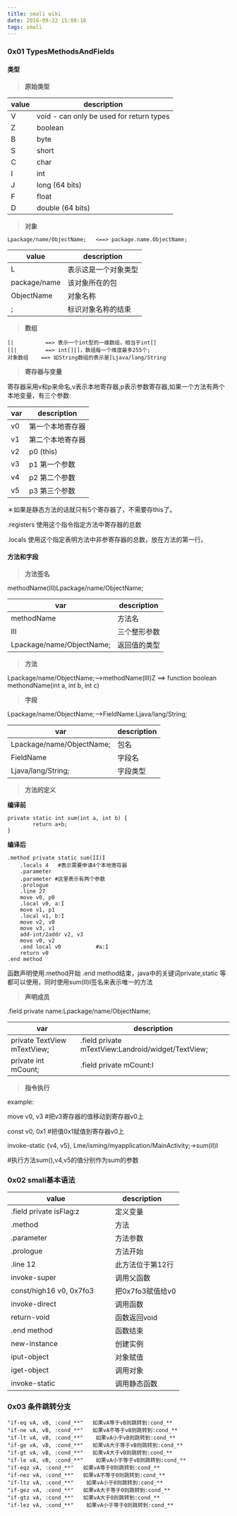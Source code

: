 ```yaml
---
title: smali wiki
date: 2016-09-22 15:08:16
tags: smali
---
```


### 0x01 TypesMethodsAndFields
#### 类型
> **原始类型**

value |   description 
---|---
V   | void - can only be used for return types
Z   |	boolean
B	|   byte
S	|   short
C	|   char
I	|   int
J	|   long (64 bits)
F	|   float
D	|   double (64 bits)

> **对象**

```
Lpackage/name/ObjectName;   <==> package.name.ObjectName;
```

value |  description
---|---
L            | 表示这是一个对象类型
package/name | 该对象所在的包
ObjectName   | 对象名称
;            | 标识对象名称的结束

> **数组**

```
[|          ==> 表示一个int型的一维数组，相当于int[]
[[|         ==> int[][]，数组每一个维度最多255个;
对象数组    ==> 如String数组的表示是[Ljava/lang/String
```
> **寄存器与变量**

寄存器采用v和p来命名,v表示本地寄存器,p表示参数寄存器,如果一个方法有两个本地变量，有三个参数:

var | description
---|---
v0 |第一个本地寄存器
v1 |第二个本地寄存器
v2 |p0 (this)
v3 |p1 第一个参数
v4 |p2 第二个参数
v5 |p3 第三个参数

＊如果是静态方法的话就只有5个寄存器了，不需要存this了。

.registers 使用这个指令指定方法中寄存器的总数

.locals 使用这个指定表明方法中非参寄存器的总数，放在方法的第一行。

#### 方法和字段
> **方法签名**

methodName(III)Lpackage/name/ObjectName;

var | description
---|---
methodName | 方法名
III | 三个整形参数
Lpackage/name/ObjectName;   |   返回值的类型

> **方法**

Lpackage/name/ObjectName;——>methodName(III)Z    ==> function boolean methondName(int a, int b, int c)


> **字段**

Lpackage/name/ObjectName;——>FieldName:Ljava/lang/String;

var | description
---|---
Lpackage/name/ObjectName; | 包名
FieldName | 字段名
Ljava/lang/String;   |   字段类型

> **方法的定义**

**编译前**
```
private static int sum(int a, int b) {
        return a+b;
}
```
**编译后**
```
.method private static sum(II)I
    .locals 4   #表示需要申请4个本地寄存器
    .parameter
    .parameter #这里表示有两个参数
    .prologue
    .line 27 
    move v0, p0
    .local v0, a:I
    move v1, p1
    .local v1, b:I
    move v2, v0
    move v3, v1
    add-int/2addr v2, v3
    move v0, v2
    .end local v0           #a:I
    return v0
.end method
```
函数声明使用.method开始 .end method结束，java中的关键词private,static 等都可以使用，同时使用sum(II)I签名来表示唯一的方法

> **声明成员**

.field private name:Lpackage/name/ObjectName;

var | description
---|---
private TextView mTextView; | .field private mTextView:Landroid/widget/TextView;
private int mCount; | .field private mCount:I

> **指令执行**

example:

move v0, v3     #把v3寄存器的值移动到寄存器v0上

const v0, 0x1  #把值0x1赋值到寄存器v0上

invoke-static {v4, v5}, Lme/isming/myapplication/MainActivity;->sum(II)I    

\#执行方法sum(),v4,v5的值分别作为sum的参数

### 0x02 smali基本语法

value | description
---|---
.field private isFlag:z　|　定义变量
.method　|　方法
.parameter　|　方法参数
.prologue　|　方法开始
.line 12　|　此方法位于第12行
invoke-super　|　调用父函数
const/high16  v0, 0x7fo3　|　把0x7fo3赋值给v0
invoke-direct　|　调用函数
return-void　|　函数返回void
.end method　|　函数结束
new-instance　|　创建实例
iput-object　|　对象赋值
iget-object　|　调用对象
invoke-static　|　调用静态函数

### 0x03 条件跳转分支
```
"if-eq vA, vB, :cond_**"   如果vA等于vB则跳转到:cond_**
"if-ne vA, vB, :cond_**"   如果vA不等于vB则跳转到:cond_**
"if-lt vA, vB, :cond_**"    如果vA小于vB则跳转到:cond_**
"if-ge vA, vB, :cond_**"   如果vA大于等于vB则跳转到:cond_**
"if-gt vA, vB, :cond_**"   如果vA大于vB则跳转到:cond_**
"if-le vA, vB, :cond_**"    如果vA小于等于vB则跳转到:cond_**
"if-eqz vA, :cond_**"   如果vA等于0则跳转到:cond_**
"if-nez vA, :cond_**"   如果vA不等于0则跳转到:cond_**
"if-ltz vA, :cond_**"    如果vA小于0则跳转到:cond_**
"if-gez vA, :cond_**"   如果vA大于等于0则跳转到:cond_**
"if-gtz vA, :cond_**"   如果vA大于0则跳转到:cond_**
"if-lez vA, :cond_**"    如果vA小于等于0则跳转到:cond_**
```